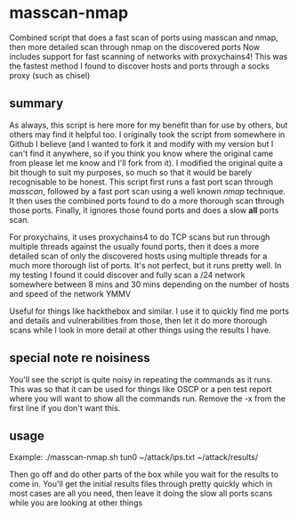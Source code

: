 # masscan-nmap
Combined script that does a fast scan of ports using masscan and nmap, then more detailed scan through nmap on the discovered ports
Now includes support for fast scanning of networks with proxychains4! 
This was the fastest method I found to discover hosts and ports through a socks proxy (such as chisel)

## summary
As always, this script is here more for my benefit than for use by others, but others may find it helpful too.
I originally took the script from somewhere in Github I believe (and I wanted to fork it and modify with my version but I can't find it anywhere,
so if you think you know where the original came from please let me know and I'll fork from it).
I modified the original quite a bit though to suit my purposes, so much so that it would be barely recognisable to be honest.
This script first runs a fast port scan through *masscan*, followed by a fast port scan using a well known *nmap* technique. It then uses the combined ports
found to do a more thorough scan through those ports. Finally, it ignores those found ports and does a slow **all** ports scan.

For proxychains, it uses proxychains4 to do TCP scans but run through multiple threads against the usually found ports, then it does a more detailed scan
of only the discovered hosts using multiple threads for a much more thorough list of ports. It's not perfect, but it runs pretty well. In my testing
I found it could discover and fully scan a /24 network somewhere between 8 mins and 30 mins depending on the number of hosts and speed of the network YMMV

Useful for things like hackthebox and similar. I use it to quickly find me ports and details and vulnerabilities from those, then let it do more thorough scans
while I look in more detail at other things using the results I have.

## special note re noisiness
You'll see the script is quite noisy in repeating the commands as it runs. This was so that it can be used for things like OSCP or a pen test report where
you will want to show all the commands run. Remove the -x from the first line if you don't want this. 

## usage
Example:
    ./masscan-nmap.sh tun0 ~/attack/ips.txt ~/attack/results/
    
Then go off and do other parts of the box while you wait for the results to come in. You'll get the initial results files through pretty 
quickly which in most cases are all you need, then leave it doing the slow all ports scans while you are looking at other things
